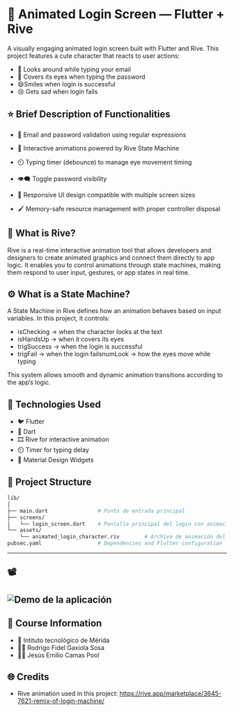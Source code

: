 # :teddy_bear: Animated Login Screen — Flutter + Rive

A visually engaging animated login screen built with Flutter and Rive.
This project features a cute character that reacts to user actions:
- :eyes: Looks around while typing your email
- :see_no_evil: Covers its eyes when typing the password
- :smile:Smiles when login is successful
- :cry: Gets sad when login fails

## :star: Brief Description of Functionalities
- :closed_lock_with_key: Email and password validation using regular expressions

- :brain: Interactive animations powered by Rive State Machine

- :timer_clock: Typing timer (debounce) to manage eye movement timing

- :eye_speech_bubble: Toggle password visibility

- :iphone: Responsive UI design compatible with multiple screen sizes

- :paintbrush: Memory-safe resource management with proper controller disposal
## :art: What is Rive?
Rive is a real-time interactive animation tool that allows developers and designers to create animated graphics and connect them directly to app logic.
It enables you to control animations through state machines, making them respond to user input, gestures, or app states in real time.

## :gear: What is a State Machine?
A State Machine in Rive defines how an animation behaves based on input variables.
In this project, it controls:
- isChecking → when the character looks at the text
- isHandsUp → when it covers its eyes
- trigSuccess → when the login is successful
- trigFail → when the login failsnumLook → how the eyes move while typing

This system allows smooth and dynamic animation transitions according to the app’s logic.

## :toolbox: Technologies Used
- :bird: Flutter
- :blue_heart: Dart
- :film_strip: Rive for interactive animation
- :timer_clock: Timer for typing delay
- :file_folder: Material Design Widgets
  
## :open_file_folder: Project Structure
```bash
lib/
│
├── main.dart                # Punto de entrada principal
├── screens/
│   └── login_screen.dart    # Pantalla principal del login con animaciones
└── assets/
    └── animated_login_character.riv        # Archivo de animación del personaje (Rive)
pubsec.yaml                  # Dependencies and Flutter configuration
```

---
## :film_projector: 
![Demo de la aplicación](assets/Demo.gif)
---
## :blue_book: Course Information
- :school: Intituto tecnológico de Mérida
- :man_technologist: Rodrigo Fidel Gaxiola Sosa
- :man_student: Jesús Emilio Camas Pool

## :globe_with_meridians: Credits
- Rive animation used in this project: https://rive.app/marketplace/3645-7621-remix-of-login-machine/
